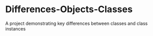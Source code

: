 # Differences-Objects-Classes
A project demonstrating key differences between classes and class instances
